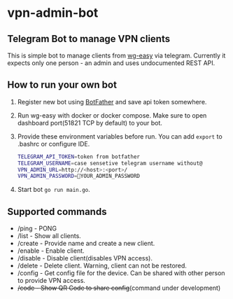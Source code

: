 # vpn-admin-bot

## Telegram Bot to manage VPN clients

This is simple bot to manage clients from [wg-easy](https://github.com/wg-easy/wg-easy) via telegram. Currently it expects only one person - an admin and uses undocumented REST API.

## How to run your own bot

1. Register new bot using [BotFather](https://core.telegram.org/bots/features#creating-a-new-bot) and save api token somewhere.
2. Run wg-easy with docker or docker compose. Make sure to open dashboard port(51821 TCP by default) to your bot.
3. Provide these environment variables before run. You can add `export` to .bashrc or configure IDE.

    ```bash
    TELEGRAM_API_TOKEN=token from botfather
    TELEGRAM_USERNAME=case sensetive telegram username without@
    VPN_ADMIN_URL=http://<host>:<port>/
    VPN_ADMIN_PASSWORD=🚨YOUR_ADMIN_PASSWORD
    ```

4. Start bot `go run main.go`.

## Supported commands

* /ping - PONG
* /list - Show all clients.
* /create - Provide name and create a new client.
* /enable - Enable client.
* /disable - Disable client(disables VPN access).
* /delete - Delete client. Warning, client can not be restored.
* /config - Get config file for the device. Can be shared with other person to provide VPN access.
* ~~/code - Show QR Code to share config~~(command under development)
